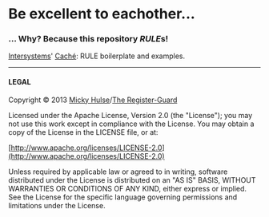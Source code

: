 # Be excellent to eachother...

### ... Why? Because this repository *RULE*s!

[Intersystems](http://www.intersystems.com/)' [Caché](http://www.intersystems.com/cache/index.html): RULE boilerplate and examples.

---

#### LEGAL

Copyright © 2013 [Micky Hulse](http://hulse.me)/[The Register-Guard](http://www.registerguard.com)

Licensed under the Apache License, Version 2.0 (the "License"); you may not use this work except in compliance with the License. You may obtain a copy of the License in the LICENSE file, or at:

[http://www.apache.org/licenses/LICENSE-2.0](http://www.apache.org/licenses/LICENSE-2.0)

Unless required by applicable law or agreed to in writing, software distributed under the License is distributed on an "AS IS" BASIS, WITHOUT WARRANTIES OR CONDITIONS OF ANY KIND, either express or implied. See the License for the specific language governing permissions and limitations under the License.